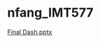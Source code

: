 # nfang_IMT577 
[Final Dash.pptx](https://github.com/nfang16/nfang_IMT577/files/8833053/Final.Dash.pptx)
